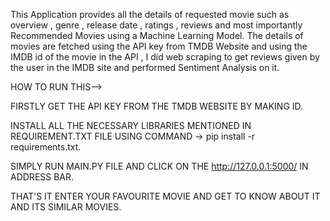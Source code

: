 This Application provides all the details of requested movie such as overview , genre , release date , ratings , reviews and most importantly Recommended Movies using a
Machine Learning Model.
The details of movies are fetched using the API key from TMDB Website and using the IMDB id of the movie in the API , I did web scraping to get reviews given by the 
user in the IMDB site and performed Sentiment Analysis on it.


HOW TO RUN THIS-->



FIRSTLY GET THE API KEY FROM THE TMDB WEBSITE BY MAKING ID.




INSTALL ALL THE NECESSARY LIBRARIES MENTIONED IN REQUIREMENT.TXT FILE USING COMMAND -> pip install -r requirements.txt.




SIMPLY RUN MAIN.PY FILE AND CLICK ON THE http://127.0.0.1:5000/ IN ADDRESS BAR.



THAT'S IT ENTER YOUR FAVOURITE MOVIE AND GET TO KNOW ABOUT IT AND ITS SIMILAR MOVIES.

